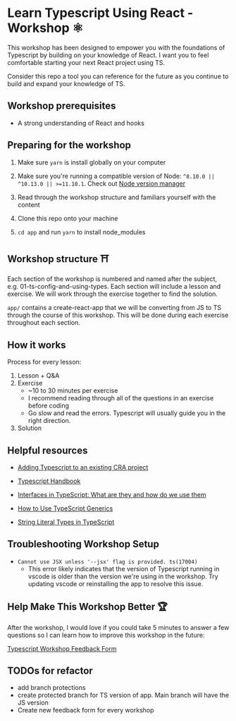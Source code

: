 # Learn Typescript Using React - Workshop ⚛️

This workshop has been designed to empower you with the foundations of Typescript by building on your knowledge of React. I want you to feel comfortable starting your next React project using TS.

Consider this repo a tool you can reference for the future as you continue to build and expand your knowledge of TS.

## Workshop prerequisites

-   A strong understanding of React and hooks

## Preparing for the workshop

1. Make sure `yarn` is install globally on your computer

2. Make sure you're running a compatible version of Node: `^8.10.0 || ^10.13.0 || >=11.10.1`. Check out [Node version manager](https://github.com/nvm-sh/nvm)

3. Read through the workshop structure and familiars yourself with the content

4. Clone this repo onto your machine

5. `cd app` and run `yarn` to install node_modules

## Workshop structure ⛩

Each section of the workshop is numbered and named after the subject, e.g. 01-ts-config-and-using-types. Each section will include a lesson and exercise. We will work through the exercise together to find the solution.

`app/` contains a create-react-app that we will be converting from JS to TS through the course of this workshop. This will be done during each exercise throughout each section.

## How it works

Process for every lesson:

1. Lesson + Q&A
2. Exercise
    - ~10 to 30 minutes per exercise
    - I recommend reading through all of the questions in an exercise before coding
    - Go slow and read the errors. Typescript will usually guide you in the right direction.
3. Solution

## Helpful resources

-   [Adding Typescript to an existing CRA project](https://create-react-app.dev/docs/adding-typescript)

-   [Typescript Handbook](https://www.typescriptlang.org/docs/handbook/basic-types.html)

-   [Interfaces in TypeScript: What are they and how do we use them](https://blog.logrocket.com/interfaces-in-typescript-what-are-they-and-how-do-we-use-them-befbc69b38b3/)

-   [How to Use TypeScript Generics](https://itnext.io/how-to-use-typescript-generics-6c0c09e049c3)

-   [String Literal Types in TypeScript](https://mariusschulz.com/blog/string-literal-types-in-typescript)

## Troubleshooting Workshop Setup

-   `Cannot use JSX unless '--jsx' flag is provided. ts(17004)`
    -   This error likely indicates that the version of Typescript running in vscode is older than the version we're using in the workshop. Try updating vscode or reinstalling the app to resolve this issue.

## Help Make This Workshop Better 🏆

After the workshop, I would love if you could take 5 minutes to answer a few questions so I can learn how to improve this workshop in the future:

[Typescript Workshop Feedback Form](https://forms.gle/kNuP8dwPfW2R5BKF6)

## TODOs for refactor

-   add branch protections
-   create protected branch for TS version of app. Main branch will have the JS version
-   Create new feedback form for every workshop
